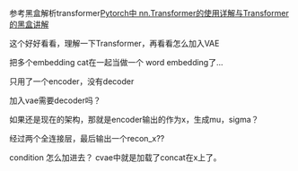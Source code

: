 参考黑盒解析transformer[Pytorch中 nn.Transformer的使用详解与Transformer的黑盒讲解](https://github.com/iioSnail/chaotic-transformer-tutorials/blob/master/nn.Transformer_demo.ipynb)

这个好好看看，理解一下Transformer，再看看怎么加入VAE


把多个embedding cat在一起当做一个  word embedding了...


只用了一个encoder，没有decoder

加入vae需要decoder吗？

如果还是现在的架构，那就是encoder输出的作为x，生成mu，sigma？

经过两个全连接层，最后输出一个recon_x??

condition 怎么加进去？ cvae中就是加载了concat在x上了。

